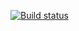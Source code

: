 [![Build status](https://ci.appveyor.com/api/projects/status/m3njspsik1dljwv5?svg=true)](https://ci.appveyor.com/project/123Eugene123/postman-echo)